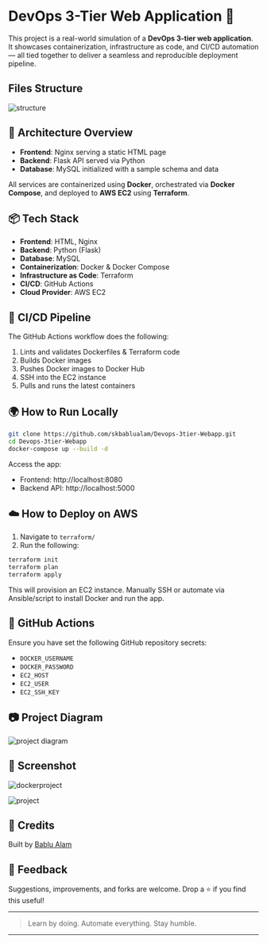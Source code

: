 # DevOps 3-Tier Web Application 🚀

This project is a real-world simulation of a **DevOps 3-tier web application**. It showcases containerization, infrastructure as code, and CI/CD automation — all tied together to deliver a seamless and reproducible deployment pipeline.

## Files Structure

![structure](https://github.com/user-attachments/assets/615c409e-b9a3-49ec-9b92-dee8a5756931)

## 🧱 Architecture Overview
- **Frontend**: Nginx serving a static HTML page
- **Backend**: Flask API served via Python
- **Database**: MySQL initialized with a sample schema and data

All services are containerized using **Docker**, orchestrated via **Docker Compose**, and deployed to **AWS EC2** using **Terraform**.

## 📦 Tech Stack
- **Frontend**: HTML, Nginx
- **Backend**: Python (Flask)
- **Database**: MySQL
- **Containerization**: Docker & Docker Compose
- **Infrastructure as Code**: Terraform
- **CI/CD**: GitHub Actions
- **Cloud Provider**: AWS EC2

## 🔁 CI/CD Pipeline
The GitHub Actions workflow does the following:
1. Lints and validates Dockerfiles & Terraform code
2. Builds Docker images
3. Pushes Docker images to Docker Hub
4. SSH into the EC2 instance
5. Pulls and runs the latest containers

## 🌍 How to Run Locally
```bash
git clone https://github.com/skbablualam/Devops-3tier-Webapp.git
cd Devops-3tier-Webapp
docker-compose up --build -d
```
Access the app:
- Frontend: http://localhost:8080
- Backend API: http://localhost:5000

## ☁️ How to Deploy on AWS
1. Navigate to `terraform/`
2. Run the following:
```bash
terraform init
terraform plan
terraform apply
```

This will provision an EC2 instance. Manually SSH or automate via Ansible/script to install Docker and run the app.

## 🤖 GitHub Actions
Ensure you have set the following GitHub repository secrets:
- `DOCKER_USERNAME`
- `DOCKER_PASSWORD`
- `EC2_HOST`
- `EC2_USER`
- `EC2_SSH_KEY`

## 📷 Project Diagram

![project diagram](https://github.com/user-attachments/assets/9e2c4d76-e1ec-4c4b-ae12-a0346d540d0a)

## 📸 Screenshot

![dockerproject](https://github.com/user-attachments/assets/d855c19c-8443-4a2c-9e1e-3f04516f1d4d)

![project](https://github.com/user-attachments/assets/e15694bb-c1bf-41bc-907c-3c0bfe8d1627)

## 🙌 Credits
Built by [Bablu Alam](https://www.linkedin.com/in/bablu-alam-040169143/)

## 💬 Feedback
Suggestions, improvements, and forks are welcome. Drop a ⭐ if you find this useful!

---

> Learn by doing. Automate everything. Stay humble.

---
